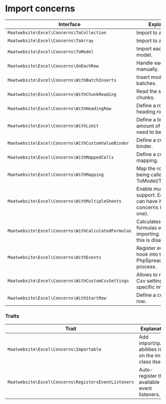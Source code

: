 # Import concerns

| Interface | Explanation |
|---- |----|
|`Maatwebsite\Excel\Concerns\ToCollection`| Import to a collection. |
|`Maatwebsite\Excel\Concerns\ToArray`| Import to an array. | 
|`Maatwebsite\Excel\Concerns\ToModel`| Import each row to a model. |
|`Maatwebsite\Excel\Concerns\OnEachRow`| Handle each row manually. |
|`Maatwebsite\Excel\Concerns\WithBatchInserts`| Insert models in batches. |
|`Maatwebsite\Excel\Concerns\WithChunkReading`| Read the sheet in chunks. |
|`Maatwebsite\Excel\Concerns\WithHeadingRow`| Define a row as heading row. |
|`Maatwebsite\Excel\Concerns\WithLimit`| Define a limit of the amount of rows that need to be imported. |
|`Maatwebsite\Excel\Concerns\WithCustomValueBinder`| Define a custom value binder. |
|`Maatwebsite\Excel\Concerns\WithMappedCells`| Define a custom cell mapping. |
|`Maatwebsite\Excel\Concerns\WithMapping`| Map the row before being called in ToModel/ToCollection. |
|`Maatwebsite\Excel\Concerns\WithMultipleSheets`| Enable multi-sheet support. Each sheet can have its own concerns (except this one). |
|`Maatwebsite\Excel\Concerns\WithCalculatedFormulas`| Calculates the formulas when importing. By default this is disabled. |
|`Maatwebsite\Excel\Concerns\WithEvents`| Register events to hook into the PhpSpreadsheet process. |
|`Maatwebsite\Excel\Concerns\WithCustomCsvSettings`| Allows to run custom Csv settings for this specific importable. |
|`Maatwebsite\Excel\Concerns\WithStartRow`| Define a custom start row. |

### Traits

| Trait | Explanation |
|---- |----|
|`Maatwebsite\Excel\Concerns\Importable` | Add import/queue abilities right on the import class itself.
|`Maatwebsite\Excel\Concerns\RegistersEventListeners` | Auto-register the available event listeners. | 
